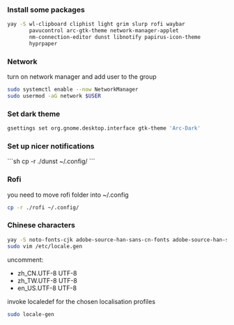 <h3>Install some packages</h3>

```sh
yay -S wl-clipboard cliphist light grim slurp rofi waybar 
       pavucontrol arc-gtk-theme network-manager-applet 
       nm-connection-editor dunst libnotify papirus-icon-theme
       hyprpaper
```

<h3>Network</h3>
turn on network manager and add user to the group

```sh 
sudo systemctl enable --now NetworkManager
sudo usermod -aG network $USER
```

<h3>Set dark theme</h3>

```sh
gsettings set org.gnome.desktop.interface gtk-theme 'Arc-Dark'
```

<h3>Set up nicer notifications</h3>
```sh
cp -r ./dunst ~/.config/
```

<h3>Rofi</h3>
you need to move rofi folder into ~/.config

```sh
cp -r ./rofi ~/.config/
```

<h3>Chinese characters</h3>

```sh
yay -S noto-fonts-cjk adobe-source-han-sans-cn-fonts adobe-source-han-serif-cn-fonts wqy-microhei
sudo vim /etc/locale.gen
```

uncomment:

* zh_CN.UTF-8 UTF-8
* zh_TW.UTF-8 UTF-8
* en_US.UTF-8 UTF-8

invoke localedef for the chosen localisation profiles

```sh
sudo locale-gen
```


